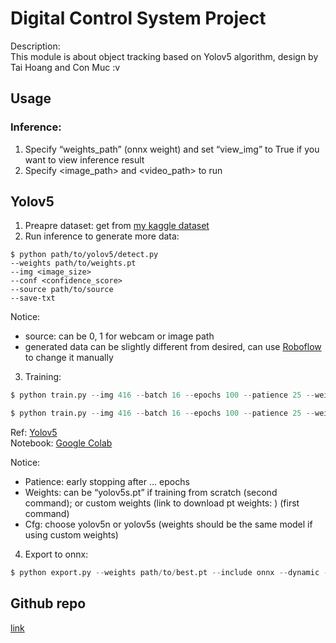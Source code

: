 # Digital Control System Project

Description: <br/>
This module is about object tracking based on Yolov5 algorithm, design by Tai Hoang and Con Muc :v <br/>

## Usage

### Inference:

1. Specify “weights_path” (onnx weight) and set “view_img” to True if you want to view inference result
2. Specify <image_path> and <video_path> to run

## Yolov5

1. Preapre dataset: get from [my kaggle dataset](https://kaggle.com/danielaltanwing/solar-car-dataset)
2. Run inference to generate more data:

```
$ python path/to/yolov5/detect.py
--weights path/to/weights.pt
--img <image_size>
--conf <confidence_score>
--source path/to/source
--save-txt
```

Notice:

- source: can be 0, 1 for webcam or image path
- generated data can be slightly different from desired, can use [Roboflow](https://app.roboflow.com/) to change it manually

3. Training:

```python
$ python train.py --img 416 --batch 16 --epochs 100 --patience 25 --weights path/to/weights.pt --cache --cfg path/to/yolov5/models/ yolov5n.yaml --data path/to/data.yaml
```

```python
$ python train.py --img 416 --batch 16 --epochs 100 --patience 25 --weights yolov5s.pt --cache --cfg path/to/yolov5/models/ yolov5n.yaml --data path/to/data.yaml
```

Ref: [Yolov5](https://github.com/ultralytics/yolov5/wiki/Train-Custom-Data) <br/>
Notebook: [Google Colab](https://colab.research.google.com/drive/1H1u6qLbcO9R9IHFtKdIHDZQc1rxV1jno?usp=sharing)

Notice:

- Patience: early stopping after … epochs
- Weights: can be “yolov5s.pt” if training from scratch (second command); or custom weights (link to download pt weights: ) (first command)
- Cfg: choose yolov5n or yolov5s (weights should be the same model if using custom weights)

4. Export to onnx:

```python
$ python export.py --weights path/to/best.pt --include onnx --dynamic --img 416 --data path/to/data.yaml
```

## Github repo

[link](https://github.com/Marco-Nguyen/Digital_Control_System)
